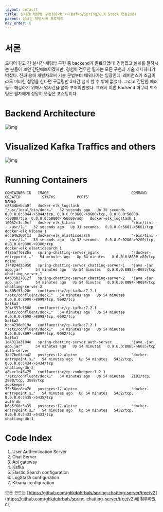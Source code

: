```yaml
---
layout: default
title: 실시간 채팅방 구현(8)<br/>(Kafka/Spring/ELK Stack 연동완료)
parent: 실시간 채팅서버 프로젝트
nav_order: 8
---
```

# 서론
드디어 길고 긴 실시간 채팅방 구현 중 backend가 완료되었다! 경험많고 설계를 잘하시는 분들이 보면 간단해보이겠지만, 경험이 전무한 필자는 모든 구현과 기술 하나하나가 벅찼다. 진짜 응애 개발자로써 기술 문법부터 배워나가는 입장인데, 레퍼런스가 조금이라도 미비한 설명을 한다면 구글링만 3시간 넘게 할 수 밖에 없었다. 그리고 간단한 에러들도 해결하기 위해서 몇시간을 쏟아 부어야만했다. 그래서 이번 Backend 마무리 포스팅은 필자에게 상당히 뜻깊은 포스팅이다.

# Backend Architecture
![img](../../../assets/img/es/final.png)

# Visualized Kafka Traffics and others
![img](../../../assets/img/es/5.png)

# Running Containers
```
CONTAINER ID   IMAGE                                      COMMAND                  CREATED          STATUS          PORTS                                                                                                NAMES
c8844bebca0f   docker-elk_logstash                        "/usr/local/bin/dock…"   32 seconds ago   Up 30 seconds   0.0.0.0:5044->5044/tcp, 0.0.0.0:9600->9600/tcp, 0.0.0.0:50000->50000/tcp, 0.0.0.0:50000->50000/udp   docker-elk_logstash_1
10932c3ca0cf   docker-elk_kibana                          "/bin/tini -- /usr/l…"   32 seconds ago   Up 31 seconds   0.0.0.0:5601->5601/tcp                                                                               docker-elk_kibana_1
ecc046260f13   docker-elk_elasticsearch                   "/bin/tini -- /usr/l…"   33 seconds ago   Up 32 seconds   0.0.0.0:9200->9200/tcp, 0.0.0.0:9300->9300/tcp                                                       docker-elk_elasticsearch_1
4f85aff682ba   spring-chatting-server_nginx               "/docker-entrypoint.…"   54 minutes ago   Up 54 minutes   0.0.0.0:8080->80/tcp                                                                                 nginx
374824d2b950   spring-chatting-server_chatting-server-1   "java -jar app.jar"      54 minutes ago   Up 54 minutes   0.0.0.0:8083->8083/tcp                                                                               chatting-server-1
04b35b27012f   spring-chatting-server_chatting-server-2   "java -jar app.jar"      54 minutes ago   Up 54 minutes   0.0.0.0:8084->8084/tcp                                                                               chatting-server-2
ba305f53a20e   confluentinc/cp-kafka:7.2.1                "/etc/confluent/dock…"   54 minutes ago   Up 54 minutes   0.0.0.0:8099->8099/tcp, 9092/tcp                                                                     kafka3
204f557e1588   confluentinc/cp-kafka:7.2.1                "/etc/confluent/dock…"   54 minutes ago   Up 54 minutes   0.0.0.0:8098->8098/tcp, 9092/tcp                                                                     kafka2
bcc4230e019a   confluentinc/cp-kafka:7.2.1                "/etc/confluent/dock…"   54 minutes ago   Up 54 minutes   0.0.0.0:8097->8097/tcp, 9092/tcp                                                                     kafka1
1e4311a3184e   spring-chatting-server_auth-server         "java -jar app.jar"      54 minutes ago   Up 54 minutes   0.0.0.0:8085->8085/tcp                                                                               auth-server
3ae7be01ea42   postgres:12-alpine                         "docker-entrypoint.s…"   54 minutes ago   Up 54 minutes   5432/tcp, 0.0.0.0:5434->5434/tcp                                                                     chatting-db-2
a8aec1c46475   confluentinc/cp-zookeeper:7.2.1            "/etc/confluent/dock…"   54 minutes ago   Up 54 minutes   2181/tcp, 2888/tcp, 3888/tcp                                                                         zookeeper
35c58ec8ea78   postgres:12-alpine                         "docker-entrypoint.s…"   54 minutes ago   Up 54 minutes   5432/tcp, 0.0.0.0:5435->5435/tcp                                                                     auth-db
b6a5f60c3a39   postgres:12-alpine                         "docker-entrypoint.s…"   54 minutes ago   Up 54 minutes   5432/tcp, 0.0.0.0:5433->5433/tcp                                                                     chatting-db-1
```

# Code Index
1. User Authentication Server
2. Chat Server
3. Api gateway
4. Kafka
5. Elastic Search configuration
6. LogStash configuration
7. Kibana configuration

모든 코드는 [https://github.com/ghkdqhrbals/spring-chatting-server/tree/v2](https://github.com/ghkdqhrbals/spring-chatting-server/tree/v2)에 첨부하였다.


